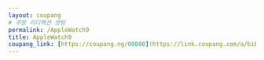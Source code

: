 ```yaml
---
layout: coupang
# 쿠팡 리디렉션 셋팅
permalink: /AppleWatch9
title: AppleWatch9
coupang_link: [https://coupang.ng/00000](https://link.coupang.com/a/biETkT)
---
```


